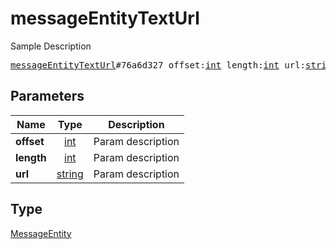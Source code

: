 # messageEntityTextUrl

Sample Description

<pre>
<a href="../constructor/messageEntityTextUrl.md">messageEntityTextUrl</a>#76a6d327 offset:<a href="../type/int.md">int</a> length:<a href="../type/int.md">int</a> url:<a href="../type/string.md">string</a> = <a href="../type/MessageEntity.md">MessageEntity</a>;
</pre>
## Parameters

| Name | Type | Description |
|------|:----:|-------------|
| **offset** | <a href="../type/int.md">int</a> | Param description |
| **length** | <a href="../type/int.md">int</a> | Param description |
| **url** | <a href="../type/string.md">string</a> | Param description |

## Type

<a href="../type/MessageEntity.md">MessageEntity</a>
